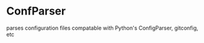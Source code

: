 ConfParser
==========

parses configuration files compatable with Python's ConfigParser, gitconfig, etc
